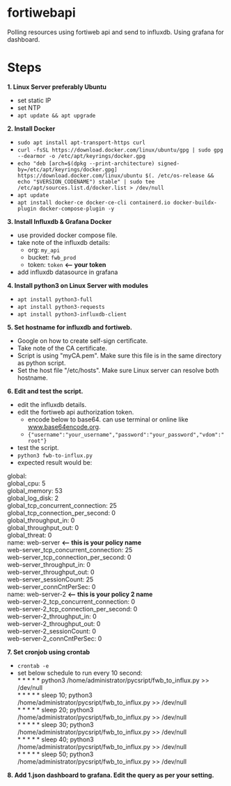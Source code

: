 # fortiwebapi
Polling resources using fortiweb api and send to influxdb. Using grafana for dashboard.

# Steps
**1. Linux Server preferably Ubuntu**
   - set static IP
   - set NTP
   - `apt update && apt upgrade`  

**2. Install Docker**
   - `sudo apt install apt-transport-https curl`
   - `curl -fsSL https://download.docker.com/linux/ubuntu/gpg | sudo gpg --dearmor -o /etc/apt/keyrings/docker.gpg`
   - `echo "deb [arch=$(dpkg --print-architecture) signed-by=/etc/apt/keyrings/docker.gpg] https://download.docker.com/linux/ubuntu $(. /etc/os-release && echo "$VERSION_CODENAME") stable" | sudo tee /etc/apt/sources.list.d/docker.list > /dev/null`
   - `apt update`
   - `apt install docker-ce docker-ce-cli containerd.io docker-buildx-plugin docker-compose-plugin -y`

**3. Install Influxdb & Grafana Docker**
   - use provided docker compose file.
   - take note of the influxdb details:
     - org: `my_api`  
     - bucket: `fwb_prod`    
     - token: `token` **<-- your token**  
   - add influxdb datasource in grafana

**4. Install python3 on Linux Server with modules**
   - `apt install python3-full`
   - `apt install python3-requests`
   - `apt install python3-influxdb-client`

**5. Set hostname for influxdb and fortiweb.**
   - Google on how to create self-sign certificate.
   - Take note of the CA certificate.
   - Script is using "myCA.pem". Make sure this file is in the same directory as python script.
   - Set the host file "/etc/hosts". Make sure Linux server can resolve both hostname.

**6. Edit and test the script.**
   - edit the influxdb details.
   - edit the fortiweb api authorization token.
     - encode below to base64. can use terminal or online like www.base64encode.org.
     - `{"username":"your_username","password":"your_password","vdom":"root"}`
   - test the script.
   - `python3 fwb-to-influx.py`
   - expected result would be:  

global:  
global_cpu: 5  
global_memory: 53  
global_log_disk: 2  
global_tcp_concurrent_connection: 25  
global_tcp_connection_per_second: 0  
global_throughput_in: 0  
global_throughput_out: 0  
global_threat: 0  
name: web-server **<-- this is your policy name**  
web-server_tcp_concurrent_connection: 25  
web-server_tcp_connection_per_second: 0  
web-server_throughput_in: 0  
web-server_throughput_out: 0  
web-server_sessionCount: 25  
web-server_connCntPerSec: 0  
name: web-server-2 **<-- this is your policy 2 name**  
web-server-2_tcp_concurrent_connection: 0  
web-server-2_tcp_connection_per_second: 0  
web-server-2_throughput_in: 0  
web-server-2_throughput_out: 0  
web-server-2_sessionCount: 0  
web-server-2_connCntPerSec: 0  

**7. Set cronjob using crontab**
   - `crontab -e`
   - set below schedule to run every 10 second:  
\* * * * * python3 /home/administrator/pycsript/fwb_to_influx.py >> /dev/null  
\* * * * * sleep 10; python3 /home/administrator/pycsript/fwb_to_influx.py >> /dev/null  
\* * * * * sleep 20; python3 /home/administrator/pycsript/fwb_to_influx.py >> /dev/null  
\* * * * * sleep 30; python3 /home/administrator/pycsript/fwb_to_influx.py >> /dev/null  
\* * * * * sleep 40; python3 /home/administrator/pycsript/fwb_to_influx.py >> /dev/null  
\* * * * * sleep 50; python3 /home/administrator/pycsript/fwb_to_influx.py >> /dev/null  

**8. Add 1.json dashboard to grafana. Edit the query as per your setting.**

